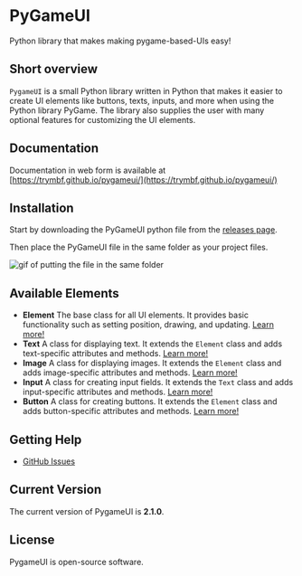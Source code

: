 # PyGameUI

Python library that makes making pygame-based-UIs easy!

## Short overview

`PygameUI` is a small Python library written in Python that makes it easier to create UI elements like buttons, texts, inputs, and more when using the Python library PyGame. The library also supplies the user with many optional features for customizing the UI elements.

## Documentation

Documentation in web form is available at [https://trymbf.github.io/pygameui/](https://trymbf.github.io/pygameui/)

## Installation

Start by downloading the PyGameUI python file from the [releases page](https://github.com/trymbf/pygameui/releases).

Then place the PyGameUI file in the same folder as your project files.

![gif of putting the file in the same folder](https://trymbf.github.io/pygameui/assets//gifs//add_pygameui.gif)

## Available Elements

- **Element**
  The base class for all UI elements. It provides basic functionality such as setting position, drawing, and updating. [Learn more!](components/element.md)
- **Text**
  A class for displaying text. It extends the `Element` class and adds text-specific attributes and methods. [Learn more!](components/text.md)
- **Image**
  A class for displaying images. It extends the `Element` class and adds image-specific attributes and methods. [Learn more!](components/image.md)
- **Input**
  A class for creating input fields. It extends the `Text` class and adds input-specific attributes and methods. [Learn more!](components/input.md)
- **Button**
  A class for creating buttons. It extends the `Element` class and adds button-specific attributes and methods. [Learn more!](components/button.md)

## Getting Help

- [GitHub Issues](https://github.com/trymbf/pygameui/issues)

## Current Version

The current version of PygameUI is **2.1.0**.

## License

PygameUI is open-source software.
